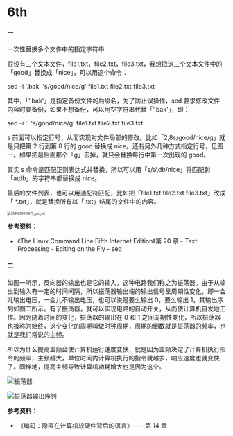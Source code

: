 # 6th
#### 一

一次性替换多个文件中的指定字符串

假设有三个文本文件，file1.txt，file2.txt，file3.txt，我想把这三个文本文件中的「good」替换成「nice」，可以用这个命令：

sed -i '.bak' 's/good/nice/g' file1.txt file2.txt file3.txt

其中，「'.bak'」是指定备份文件的后缀名，为了防止误操作，sed 要求修改文件内容时要备份，如果不想备份，可以用空字符串代替「'.bak'」，即：

sed -i '' 's/good/nice/g' file1.txt file2.txt file3.txt

s 前面可以指定行号，从而实现对文件局部的修改。比如「2,8s/good/nice/g」就是只把第 2 行到第 8 行的 good 替换成 nice。还有另外几种方式指定行号，见图一。如果把最后面那个「g」去掉，就只会替换每行中第一次出现的 good。

其实 s 命令是匹配正则表达式并替换，所以可以用「s/a\db/nice」将匹配到「a\db」的字符串都替换成 nice。

最后的文件列表，也可以用通配符匹配，比如把「file1.txt file2.txt file3.txt」改成「 *.txt」，就是替换所有以「.txt」结尾的文件中的内容。

<img src="https://tva1.sinaimg.cn/large/008eGmZEly1gnbbh5q9yyj30ml0h6q6k.jpg" alt="3891609910671_.pic_hd" style="zoom:50%;" />

**参考资料：**

- 《The Linux Command Line Fifth Internet Edition》第 20 章 - Text Processing - Editing on the Fly - sed

#### 二

如图一所示，反向器的输出也是它的输入，这种电路我们称之为振荡器。由于从输出到输入有一定的时间间隔，所以振荡器输出端的输出信号呈周期性变化，即一会儿输出电压，一会儿不输出电压，也可以说是要么输出 0，要么输出 1，其输出序列如图二所示。有了振荡器，就可以实现电路的自动开关，从而使计算机自发地工作。因为随着时间的变化，振荡器的输出在 0 和 1 之间周期性变化，所以振荡器也被称为始终，这个变化的周期叫做时钟周期，周期的倒数就是振荡器的频率，也就是我们常说的主频。

所以为什么提高主频会使计算机运行速度变快，就是因为主频决定了计算机执行指令的频率，主频越大，单位时间内计算机执行的指令就越多，响应速度也就变快了。同样地，提高主频导致计算机功耗增大也是因为这个。

![振荡器](https://tva1.sinaimg.cn/large/008eGmZEly1gnbbgpjrapj30c903xjra.jpg)

![振荡器输出序列](振荡器输出序列.png)

**参考资料：**

- 《编码：隐匿在计算机软硬件背后的语言》——第 14 章

